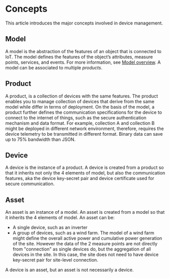 # Concepts

This article introduces the major concepts involved in device management.

## Model

A model is the abstraction of the features of an object that is connected to IoT. The model defines the features of the object’s attributes, measure points, services, and events.
For more information, see [Model overview](model/model_overview). A model can be associated to multiple _products_.

## Product

A product, is a collection of devices with the same features. The product enables you to manage collection of devices that derive from the same model while differ in terms of deployment. On the basis of the model, a product further defines the communication specifications for the device to connect to the internet of things, such as the secure authentication mechanism and data format. For example, collection A and collection B might be deployed in different network environment, therefore, requires the device telemetry to be transmitted in different format. Binary data can save up to 75% bandwidth than JSON.

## Device

A device is the instance of a product. A device is created from a product so that it inherits not only the 4 elements of model, but also the communication features, aka the device key-secret pair and device certificate used for secure communication.

## Asset

An asset is an instance of a model. An asset is created from a model so that it inherits the 4 elements of model.
An asset can be:

- A single device, such as an inverter
- A group of devices, such as a wind farm. The model of a wind farm might define the overall active power and cumulative power generation of the site. However the data of the 2 measure points are not directly from "connection" as single devices do, but the aggregation of all devices in the site. In this case, the site does not need to have device key-secret pair for site-level connection.

A device is an asset, but an asset is not necessarily a device.
